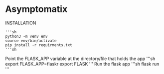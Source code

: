 # Asymptomatix




INSTALLATION

    '''sh
    python3 -m venv env
    source env/bin/activate
    pip install -r requirments.txt
    '''sh

Point the FLASK_APP variable at the directory/file that holds the app
    '''sh
    export FLASK_APP=flaskr
    export FLASK
    '''
Run the flask app
    '''sh
    flask run
    '''
